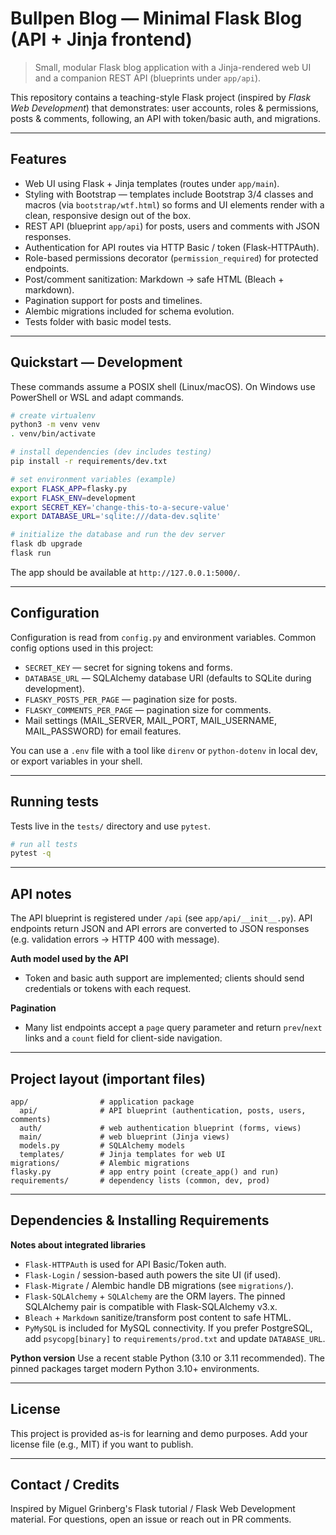 # Bullpen Blog — Minimal Flask Blog (API + Jinja frontend)

> Small, modular Flask blog application with a Jinja-rendered web UI and a companion REST API (blueprints under `app/api`).

This repository contains a teaching-style Flask project (inspired by *Flask Web Development*) that demonstrates: user accounts, roles & permissions, posts & comments, following, an API with token/basic auth, and migrations.

---

## Features

* Web UI using Flask + Jinja templates (routes under `app/main`).
* Styling with Bootstrap — templates include Bootstrap 3/4 classes and macros
  (via `bootstrap/wtf.html`) so forms and UI elements render with a clean,
  responsive design out of the box.
* REST API (blueprint `app/api`) for posts, users and comments with JSON responses.
* Authentication for API routes via HTTP Basic / token (Flask-HTTPAuth).
* Role-based permissions decorator (`permission_required`) for protected endpoints.
* Post/comment sanitization: Markdown -> safe HTML (Bleach + markdown).
* Pagination support for posts and timelines.
* Alembic migrations included for schema evolution.
* Tests folder with basic model tests.

---

## Quickstart — Development

These commands assume a POSIX shell (Linux/macOS). On Windows use PowerShell or WSL and adapt commands.

```bash
# create virtualenv
python3 -m venv venv
. venv/bin/activate

# install dependencies (dev includes testing)
pip install -r requirements/dev.txt

# set environment variables (example)
export FLASK_APP=flasky.py
export FLASK_ENV=development
export SECRET_KEY='change-this-to-a-secure-value'
export DATABASE_URL='sqlite:///data-dev.sqlite'

# initialize the database and run the dev server
flask db upgrade
flask run
```

The app should be available at `http://127.0.0.1:5000/`.

---

## Configuration

Configuration is read from `config.py` and environment variables. Common config options used in this project:

* `SECRET_KEY` — secret for signing tokens and forms.
* `DATABASE_URL` — SQLAlchemy database URI (defaults to SQLite during development).
* `FLASKY_POSTS_PER_PAGE` — pagination size for posts.
* `FLASKY_COMMENTS_PER_PAGE` — pagination size for comments.
* Mail settings (MAIL\_SERVER, MAIL\_PORT, MAIL\_USERNAME, MAIL\_PASSWORD) for email features.

You can use a `.env` file with a tool like `direnv` or `python-dotenv` in local dev, or export variables in your shell.

---

## Running tests

Tests live in the `tests/` directory and use `pytest`.

```bash
# run all tests
pytest -q
```

---

## API notes

The API blueprint is registered under `/api` (see `app/api/__init__.py`). API endpoints return JSON and API errors are converted to JSON responses (e.g. validation errors -> HTTP 400 with message).

**Auth model used by the API**

* Token and basic auth support are implemented; clients should send credentials or tokens with each request.

**Pagination**

* Many list endpoints accept a `page` query parameter and return `prev`/`next` links and a `count` field for client-side navigation.

---

## Project layout (important files)

```
app/                # application package
  api/              # API blueprint (authentication, posts, users, comments)
  auth/             # web authentication blueprint (forms, views)
  main/             # web blueprint (Jinja views)
  models.py         # SQLAlchemy models
  templates/        # Jinja templates for web UI
migrations/         # Alembic migrations
flasky.py           # app entry point (create_app() and run)
requirements/       # dependency lists (common, dev, prod)
```

---

## Dependencies & Installing Requirements

**Notes about integrated libraries**

* `Flask-HTTPAuth` is used for API Basic/Token auth.
* `Flask-Login` / session-based auth powers the site UI (if used).
* `Flask-Migrate` / Alembic handle DB migrations (see `migrations/`).
* `Flask-SQLAlchemy` + `SQLAlchemy` are the ORM layers. The pinned SQLAlchemy pair is compatible with Flask-SQLAlchemy v3.x.
* `Bleach` + `Markdown` sanitize/transform post content to safe HTML.
* `PyMySQL` is included for MySQL connectivity. If you prefer PostgreSQL, add `psycopg[binary]` to `requirements/prod.txt` and update `DATABASE_URL`.

**Python version**
Use a recent stable Python (3.10 or 3.11 recommended). The pinned packages target modern Python 3.10+ environments.

---

## License

This project is provided as-is for learning and demo purposes. Add your license file (e.g., MIT) if you want to publish.

---

## Contact / Credits

Inspired by Miguel Grinberg's Flask tutorial / Flask Web Development material. For questions, open an issue or reach out in PR comments.
